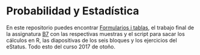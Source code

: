 # Probabilidad y Estadística

En este repositorio puedes encontrar [Formularios i tablas](https://github.com/dumitrux/PE-FIB/tree/master/Formularis%20i%20taules), 
el trabajo final de la assignatura [B7](https://github.com/dumitrux/PE-FIB/tree/master/B7) con las respectivas muestras y el script para
sacar los cálculos en R, las diapositivas de los seis bloques y los ejercicios del eStatus. Todo esto del curso 2017 de otoño.
